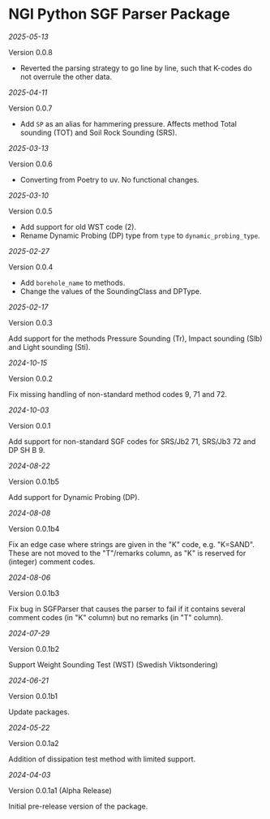 # NGI Python SGF Parser Package

_2025-05-13_

Version 0.0.8

- Reverted the parsing strategy to go line by line, such that K-codes do not overrule the other data.

_2025-04-11_

Version 0.0.7

- Add `SP` as an alias for hammering pressure. 
  Affects method Total sounding (TOT) and Soil Rock Sounding (SRS).

_2025-03-13_

Version 0.0.6

- Converting from Poetry to uv. No functional changes.

_2025-03-10_

Version 0.0.5

- Add support for old WST code (2).
- Rename Dynamic Probing (DP) type from `type` to `dynamic_probing_type`.

_2025-02-27_

Version 0.0.4

- Add `borehole_name` to methods.
- Change the values of the SoundingClass and DPType.

_2025-02-17_

Version 0.0.3

Add support for the methods Pressure Sounding (Tr), Impact sounding (Slb) and Light sounding (Sti).

_2024-10-15_

Version 0.0.2

Fix missing handling of non-standard method codes 9, 71 and 72.

_2024-10-03_

Version 0.0.1

Add support for non-standard SGF codes for SRS/Jb2 71, SRS/Jb3 72 and DP SH B 9.

_2024-08-22_

Version 0.0.1b5

Add support for Dynamic Probing (DP).

_2024-08-08_

Version 0.0.1b4

Fix an edge case where strings are given in the "K" code, e.g. "K=SAND". 
These are not moved to the "T"/remarks column, as "K" is reserved for (integer) comment codes.

_2024-08-06_

Version 0.0.1b3

Fix bug in SGFParser that causes the parser to fail if it contains several comment codes (in "K" column) but no remarks (in "T" column).

_2024-07-29_

Version 0.0.1b2

Support Weight Sounding Test (WST) (Swedish Viktsondering)

_2024-06-21_

Version 0.0.1b1

Update packages.


_2024-05-22_

Version 0.0.1a2

Addition of dissipation test method with limited support.


_2024-04-03_

Version 0.0.1a1 (Alpha Release)

Initial pre-release version of the package.
